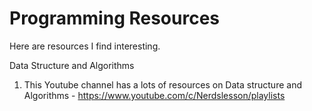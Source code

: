 # Programming Resources

Here are resources I find interesting.


Data Structure and Algorithms 
1. This Youtube channel has a lots of resources on Data structure and Algorithms - https://www.youtube.com/c/Nerdslesson/playlists
